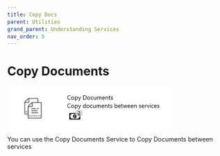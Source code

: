 ```yaml
---
title: Copy Docs
parent: Utilities
grand_parent: Understanding Services
nav_order: 5
---
```


# Copy Documents

![](<../../assets/53 (2).png>)

You can use the Copy Documents Service to Copy Documents between services
